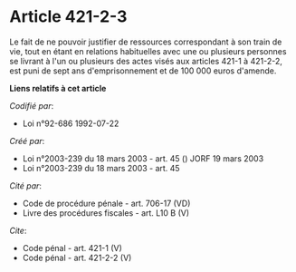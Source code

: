 # Article 421-2-3

Le fait de ne pouvoir justifier de ressources correspondant à son train de vie, tout en étant en relations habituelles avec
une ou plusieurs personnes se livrant à l'un ou plusieurs des actes visés aux articles 421-1 à 421-2-2, est puni de sept ans
d'emprisonnement et de 100 000 euros d'amende.

**Liens relatifs à cet article**

_Codifié par_:

  - Loi n°92-686 1992-07-22

_Créé par_:

  - Loi n°2003-239 du 18 mars 2003 - art. 45 () JORF 19 mars 2003
  - Loi n°2003-239 du 18 mars 2003 - art. 45

_Cité par_:

  - Code de procédure pénale - art. 706-17 (VD)
  - Livre des procédures fiscales - art. L10 B (V)

_Cite_:

  - Code pénal - art. 421-1 (V)
  - Code pénal - art. 421-2-2 (V)
